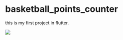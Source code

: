 # basketball_points_counter
this is my first project in flutter.

![](https://www.raed.net/img?id=608971)
